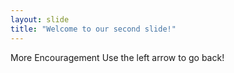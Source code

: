 ```yaml
---
layout: slide
title: "Welcome to our second slide!"
---
```

More Encouragement
Use the left arrow to go back!
